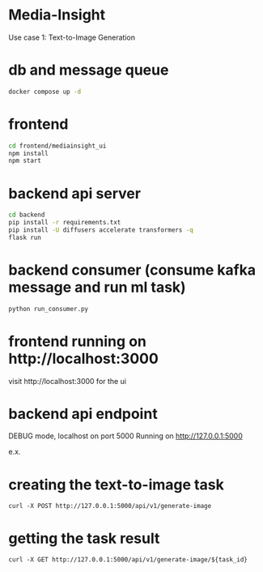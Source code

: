 # Media-Insight
Use case 1: Text-to-Image Generation​


# db and message queue
```sh
docker compose up -d
```

# frontend
```sh
cd frontend/mediainsight_ui
npm install
npm start
```

# backend api server
```sh
cd backend
pip install -r requirements.txt
pip install -U diffusers accelerate transformers -q
flask run
```

# backend consumer (consume kafka message and run ml task)
```sh
python run_consumer.py
```


# frontend running on http://localhost:3000
visit http://localhost:3000 for the ui


# backend api endpoint
DEBUG mode, localhost on port 5000
Running on http://127.0.0.1:5000

e.x.
# creating the text-to-image task
`curl -X POST http://127.0.0.1:5000/api/v1/generate-image`
# getting the task result
`curl -X GET http://127.0.0.1:5000/api/v1/generate-image/${task_id}`

